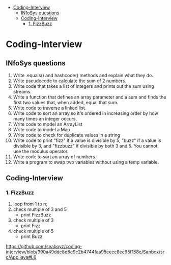 - [Coding-Interview](#coding-interview)
	- [INfoSys questions](#infosys-questions)
	- [Coding-Interview](#coding-interview-1)
		- [1. FizzBuzz](#1-fizzbuzz)

# Coding-Interview

## INfoSys questions
1. Write .equals() and hashcode() methods and explain what they do.
2. Write pseudocode to calculate the sum of 2 numbers.
3. Write code that takes a list of integers and prints out the sum using streams.
4. Write a function that defines an array parameter and a sum and finds the first two values that, when added, equal that sum.
5. Write code to traverse a linked list.
6. Write code to sort an array so it's ordered in increasing order by how many times an integer occurs.
7. Write code to model an ArrayList
8. Write code to model a Map
9. Write code to check for duplicate values in a string
10. Write code to print "fizz" if a value is divisible by 5, "buzz" if a value is divisible by 3, and "fizzbuzz" if divisible by both 3 and 5. You cannot use the modulus operator.
11. Write code to sort an array of numbers.
12. Write a program to swap two variables without using a temp variable.

## Coding-Interview
### 1. FizzBuzz
  1. loop from 1 to n;
  2. check multiple of 3 and 5
     * print FizzBuzz
  3. check multiple of 3
     * print Fizz
  4. check multiple of 5
     * print Buzz
  
https://github.com/seaboyz/coding-interview/blob/990a49ddc8d6e9c2b4744faa95eecc8ec95f158e/Sanbox/src/App.java#L6
